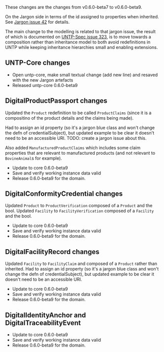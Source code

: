 These changes are the changes from v0.6.0-beta7 to v0.6.0-beta9.

On the Jargon side in terms of the id assigned to properties when inherited. See [Jargon issue 42](https://github.com/jargon-sh/issues/issues/42) for details.

The main change to the modelling is related to that jargon issue, the result of which is documented on [UNTP-Spec issue 323](https://github.com/uncefact/spec-untp/issues/323), is to move towards a composition rather than inheritance model to both avoid redefinitions in UNTP while keeping inheritance hierarchies small and enabling extensions.


## UNTP-Core changes

- Open untp-core, make small textual change (add new line) and resaved with the new Jargon artefacts
- Released untp-core 0.6.0-beta9


## DigitalProductPassport changes

Updated the `Product` redefinition to be called `ProductClaims` (since it is a compositino of the product details and the claims being made).

Had to assign an id property (so it's a jargon blue class and won't change the defn of credentialSubject), but updated example to be clear it doesn't need to be an accessible URI. TODO: create a jargon issue about this.

Also added `ManufacturedProductClaims` which includes some claim properties that are relevant to manufactured products (and not relevant to `BovineAnimal`s for example).

- Update to core 0.6.0-beta9
- Save and verify working instance data valid
- Release 0.6.0-beta9 for the domain.


## DigitalConformityCredential changes

Updated `Product` to `ProductVerification` composed of a `Product` and the bool.
Updated `Facility` to `FacilityVerification` composed of a `Facility` and the bool.

- Update to core 0.6.0-beta9
- Save and verify working instance data valid
- Release 0.6.0-beta9 for the domain.


## DigitalFacilityRecord changes

Updated `Facility` to `FacilityClaim` and composed of a `Product` rather than inherited. Had to assign an id property (so it's a jargon blue class and won't change the defn of credentialSubject), but updated example to be clear it doesn't need to be an accessible URI.

- Update to core 0.6.0-beta9
- Save and verify working instance data valid
- Release 0.6.0-beta9 for the domain.


## DigitalIdentityAnchor and DigitalTraceabilityEvent

- Update to core 0.6.0-beta9
- Save and verify working instance data valid
- Release 0.6.0-beta9 for the domain.


